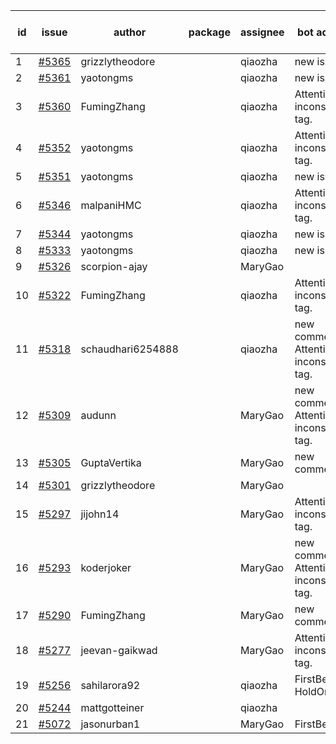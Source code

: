 | id | issue | author | package | assignee | bot advice | created date of issue | target release date | date from target |
| ------ | ------ | ------ | ------ | ------ | ------ | ------ | ------ | :-----: |
| 1 | [#5365](https://github.com/Azure/sdk-release-request/issues/5365) | grizzlytheodore |  | qiaozha | new issue. | 07-18 | 08-23 |  |
| 2 | [#5361](https://github.com/Azure/sdk-release-request/issues/5361) | yaotongms |  | qiaozha | new issue. | 07-18 | 08-23 |  |
| 3 | [#5360](https://github.com/Azure/sdk-release-request/issues/5360) | FumingZhang |  | qiaozha | Attention to inconsistent tag. | 07-18 | 08-22 |  |
| 4 | [#5352](https://github.com/Azure/sdk-release-request/issues/5352) | yaotongms |  | qiaozha | Attention to inconsistent tag. | 07-18 | 08-23 |  |
| 5 | [#5351](https://github.com/Azure/sdk-release-request/issues/5351) | yaotongms |  | qiaozha | new issue. | 07-18 | 08-23 |  |
| 6 | [#5346](https://github.com/Azure/sdk-release-request/issues/5346) | malpaniHMC |  | qiaozha | Attention to inconsistent tag. | 07-18 | 08-23 |  |
| 7 | [#5344](https://github.com/Azure/sdk-release-request/issues/5344) | yaotongms |  | qiaozha | new issue. | 07-18 | 08-23 |  |
| 8 | [#5333](https://github.com/Azure/sdk-release-request/issues/5333) | yaotongms |  | qiaozha | new issue. | 07-18 | 07-23 |  |
| 9 | [#5326](https://github.com/Azure/sdk-release-request/issues/5326) | scorpion-ajay |  | MaryGao |  | 07-09 | 07-31 |  |
| 10 | [#5322](https://github.com/Azure/sdk-release-request/issues/5322) | FumingZhang |  | qiaozha | Attention to inconsistent tag. | 07-05 | 07-25 |  |
| 11 | [#5318](https://github.com/Azure/sdk-release-request/issues/5318) | schaudhari6254888 |  | qiaozha | new comment. Attention to inconsistent tag. | 07-05 | 07-24 |  |
| 12 | [#5309](https://github.com/Azure/sdk-release-request/issues/5309) | audunn |  | MaryGao | new comment. Attention to inconsistent tag. | 06-27 | 07-26 |  |
| 13 | [#5305](https://github.com/Azure/sdk-release-request/issues/5305) | GuptaVertika |  | MaryGao | new comment. | 06-27 | 07-25 |  |
| 14 | [#5301](https://github.com/Azure/sdk-release-request/issues/5301) | grizzlytheodore |  | MaryGao |  | 06-26 | 07-26 |  |
| 15 | [#5297](https://github.com/Azure/sdk-release-request/issues/5297) | jijohn14 |  | MaryGao | Attention to inconsistent tag. | 06-25 | 07-26 |  |
| 16 | [#5293](https://github.com/Azure/sdk-release-request/issues/5293) | koderjoker |  | MaryGao | new comment. Attention to inconsistent tag. | 06-25 | 07-25 |  |
| 17 | [#5290](https://github.com/Azure/sdk-release-request/issues/5290) | FumingZhang |  | MaryGao | new comment. | 06-25 | 07-25 |  |
| 18 | [#5277](https://github.com/Azure/sdk-release-request/issues/5277) | jeevan-gaikwad |  | MaryGao | Attention to inconsistent tag. | 06-14 | 07-26 |  |
| 19 | [#5256](https://github.com/Azure/sdk-release-request/issues/5256) | sahilarora92 |  | qiaozha | FirstBeta. HoldOn. | 06-05 | 06-28 |  |
| 20 | [#5244](https://github.com/Azure/sdk-release-request/issues/5244) | mattgotteiner |  | qiaozha |  | 06-04 | 06-21 |  |
| 21 | [#5072](https://github.com/Azure/sdk-release-request/issues/5072) | jasonurban1 |  | MaryGao | FirstBeta. | 03-22 | 05-24 |  |
